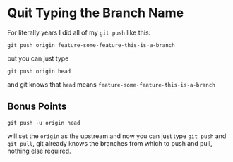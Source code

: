 # Quit Typing the Branch Name

For literally years I did all of my `git push` like this:

`git push origin feature-some-feature-this-is-a-branch`

but you can just type

`git push origin head`

and git knows that `head` means `feature-some-feature-this-is-a-branch`

## Bonus Points

`git push -u origin head`

will set the `origin` as the upstream and now you can just type `git push` and
`git pull`, git already knows the branches from which to push and pull, nothing
else required.
